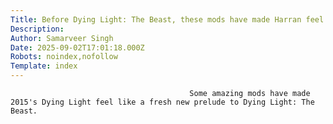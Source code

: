 ```yaml
---
Title: Before Dying Light: The Beast, these mods have made Harran feel new again
Description: 
Author: Samarveer Singh
Date: 2025-09-02T17:01:18.000Z
Robots: noindex,nofollow
Template: index
---
```


                                            Some amazing mods have made 2015's Dying Light feel like a fresh new prelude to Dying Light: The Beast.
                                        